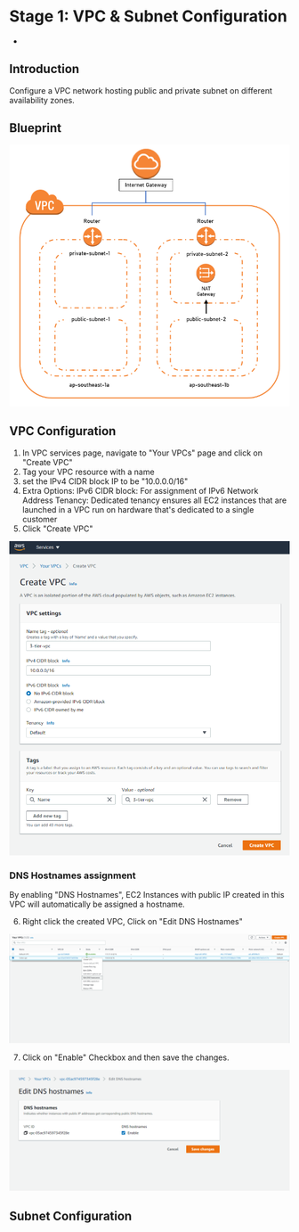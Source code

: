 # Stage 1: VPC & Subnet Configuration
- 
## Introduction
Configure a VPC network hosting public and private subnet on different availability zones.


## Blueprint
<p align="center">
  <img src="https://github.com/ravensp93/aws-three-tier-web/blob/master/Stage%201/blob/Stage-1-vpc-subnet-arch.PNG">
</p>

## VPC Configuration

1) In VPC services page, navigate to "Your VPCs" page and click on "Create VPC"
2) Tag your VPC resource with a name
3) set the IPv4 CIDR block IP to be "10.0.0.0/16"
4) Extra Options:
IPv6 CIDR block: For assignment of IPv6 Network Address
Tenancy: Dedicated tenancy ensures all EC2 instances that are launched in a VPC run on hardware that's dedicated to a single customer 
5) Click "Create VPC" 


<p align="center">
  <img src="https://github.com/ravensp93/aws-three-tier-web/blob/master/Stage%201/blob/stage-1-pic-1.PNG">
</p>

### DNS Hostnames assignment
By enabling "DNS Hostnames", EC2 Instances with public IP created in this VPC will automatically be assigned a hostname.

6) Right click the created VPC, Click on "Edit DNS Hostnames"
<p align="center">
  <img src="https://github.com/ravensp93/aws-three-tier-web/blob/master/Stage%201/blob/stage-1-pic-2.PNG">
</p>

7) Click on "Enable" Checkbox and then save the changes.
<p align="center">
  <img src="https://github.com/ravensp93/aws-three-tier-web/blob/master/Stage%201/blob/stage-1-pic-3.PNG">
</p>

## Subnet Configuration

## 